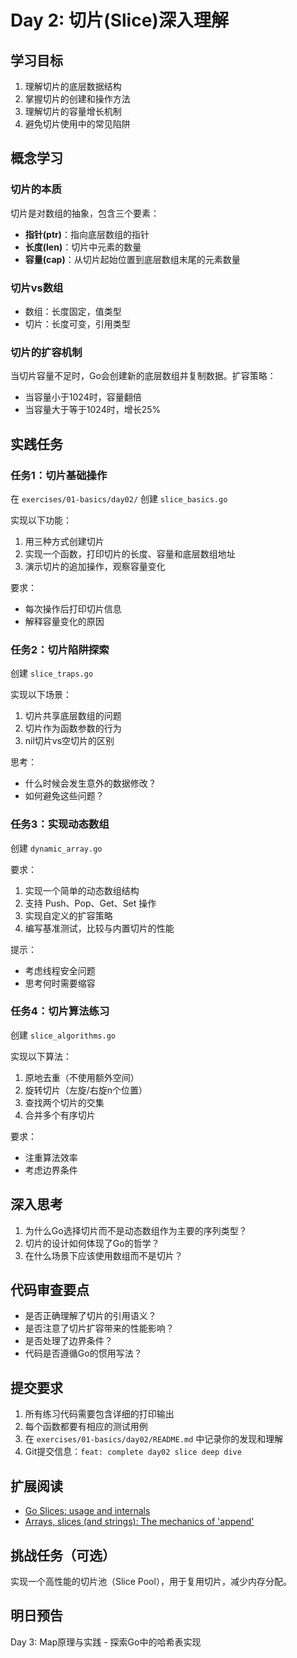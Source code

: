 # Day 2: 切片(Slice)深入理解

## 学习目标
1. 理解切片的底层数据结构
2. 掌握切片的创建和操作方法
3. 理解切片的容量增长机制
4. 避免切片使用中的常见陷阱

## 概念学习

### 切片的本质
切片是对数组的抽象，包含三个要素：
- **指针(ptr)**：指向底层数组的指针
- **长度(len)**：切片中元素的数量
- **容量(cap)**：从切片起始位置到底层数组末尾的元素数量

### 切片vs数组
- 数组：长度固定，值类型
- 切片：长度可变，引用类型

### 切片的扩容机制
当切片容量不足时，Go会创建新的底层数组并复制数据。扩容策略：
- 当容量小于1024时，容量翻倍
- 当容量大于等于1024时，增长25%

## 实践任务

### 任务1：切片基础操作
在 `exercises/01-basics/day02/` 创建 `slice_basics.go`

实现以下功能：
1. 用三种方式创建切片
2. 实现一个函数，打印切片的长度、容量和底层数组地址
3. 演示切片的追加操作，观察容量变化

要求：
- 每次操作后打印切片信息
- 解释容量变化的原因

### 任务2：切片陷阱探索
创建 `slice_traps.go`

实现以下场景：
1. 切片共享底层数组的问题
2. 切片作为函数参数的行为
3. nil切片vs空切片的区别

思考：
- 什么时候会发生意外的数据修改？
- 如何避免这些问题？

### 任务3：实现动态数组
创建 `dynamic_array.go`

要求：
1. 实现一个简单的动态数组结构
2. 支持 Push、Pop、Get、Set 操作
3. 实现自定义的扩容策略
4. 编写基准测试，比较与内置切片的性能

提示：
- 考虑线程安全问题
- 思考何时需要缩容

### 任务4：切片算法练习
创建 `slice_algorithms.go`

实现以下算法：
1. 原地去重（不使用额外空间）
2. 旋转切片（左旋/右旋n个位置）
3. 查找两个切片的交集
4. 合并多个有序切片

要求：
- 注重算法效率
- 考虑边界条件

## 深入思考
1. 为什么Go选择切片而不是动态数组作为主要的序列类型？
2. 切片的设计如何体现了Go的哲学？
3. 在什么场景下应该使用数组而不是切片？

## 代码审查要点
- 是否正确理解了切片的引用语义？
- 是否注意了切片扩容带来的性能影响？
- 是否处理了边界条件？
- 代码是否遵循Go的惯用写法？

## 提交要求
1. 所有练习代码需要包含详细的打印输出
2. 每个函数都要有相应的测试用例
3. 在 `exercises/01-basics/day02/README.md` 中记录你的发现和理解
4. Git提交信息：`feat: complete day02 slice deep dive`

## 扩展阅读
- [Go Slices: usage and internals](https://blog.golang.org/slices)
- [Arrays, slices (and strings): The mechanics of 'append'](https://blog.golang.org/slices)

## 挑战任务（可选）
实现一个高性能的切片池（Slice Pool），用于复用切片，减少内存分配。

## 明日预告
Day 3: Map原理与实践 - 探索Go中的哈希表实现
